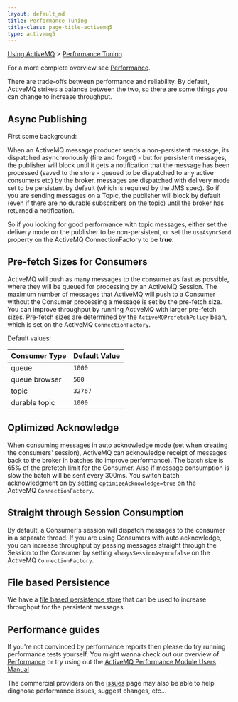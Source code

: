 ```yaml
---
layout: default_md
title: Performance Tuning 
title-class: page-title-activemq5
type: activemq5
---
```


[Using ActiveMQ](using-activemq) > [Performance Tuning](performance-tuning)


For a more complete overview see [Performance](performance).

There are trade-offs between performance and reliability. By default, ActiveMQ strikes a balance between the two, so there are some things you can change to increase throughput.

Async Publishing
----------------

First some background:

When an ActiveMQ message producer sends a non-persistent message, its dispatched asynchronously (fire and forget) - but for persistent messages, the publisher will block until it gets a notification that the message has been processed (saved to the store - queued to be dispatched to any active consumers etc) by the broker. messages are dispatched with delivery mode set to be persistent by default (which is required by the JMS spec). So if you are sending messages on a Topic, the publisher will block by default (even if there are no durable subscribers on the topic) until the broker has returned a notification.

So if you looking for good performance with topic messages, either set the delivery mode on the publisher to be non-persistent, or set the `useAsyncSend` property on the ActiveMQ ConnectionFactory to be **true**.

Pre-fetch Sizes for Consumers
-----------------------------

ActiveMQ will push as many messages to the consumer as fast as possible, where they will be queued for processing by an ActiveMQ Session. The maximum number of messages that ActiveMQ will push to a Consumer without the Consumer processing a message is set by the pre-fetch size. You can improve throughput by running ActiveMQ with larger pre-fetch sizes. Pre-fetch sizes are determined by the `ActiveMQPrefetchPolicy` bean, which is set on the ActiveMQ `ConnectionFactory`.

Default values:

Consumer Type|Default Value
---|---
queue|`1000`
queue browser|`500`
topic|`32767`
durable topic|`1000`

Optimized Acknowledge
---------------------

When consuming messages in auto acknowledge mode (set when creating the consumers' session), ActiveMQ can acknowledge receipt of messages back to the broker in batches (to improve performance). The batch size is 65% of the prefetch limit for the Consumer. Also if message consumption is slow the batch will be sent every 300ms. You switch batch acknowledgment on by setting `optimizeAcknowledge=true` on the ActiveMQ `ConnectionFactory`.

Straight through Session Consumption
------------------------------------

By default, a Consumer's session will dispatch messages to the consumer in a separate thread. If you are using Consumers with auto acknowledge, you can increase throughput by passing messages straight through the Session to the Consumer by setting `alwaysSessionAsync=false` on the ActiveMQ `ConnectionFactory`.

File based Persistence
----------------------

We have a [file based persistence store](kaha-Features/persistence) that can be used to increase throughput for the persistent messages

Performance guides
------------------

If you're not convinced by performance reports then please do try running performance tests yourself. You might wanna check out our overview of [Performance](performance) or try using out the [ActiveMQ Performance Module Users Manual](activemq-performance-module-users-manual)

The commercial providers on the [issues](issues#commercial-support) page may also be able to help diagnose performance issues, suggest changes, etc...

